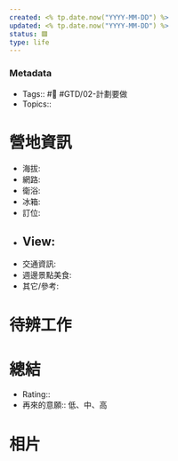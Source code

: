 ```yaml
---
created: <% tp.date.now("YYYY-MM-DD") %>
updated: <% tp.date.now("YYYY-MM-DD") %>
status: 🟥
type: life
---
```

### Metadata
- Tags:: #📍 #GTD/02-計劃要做
- Topics:: 

# 營地資訊
- 海拔: 
- 網路: 
- 衛浴: 
- 冰箱: 
- 訂位: 
- View:
	- 
- 交通資訊: 
- 週邊景點美食: 
- 其它/參考: 

# 待辨工作

#  總結
- Rating:: 
- 再來的意願:: 低、中、高

# 相片